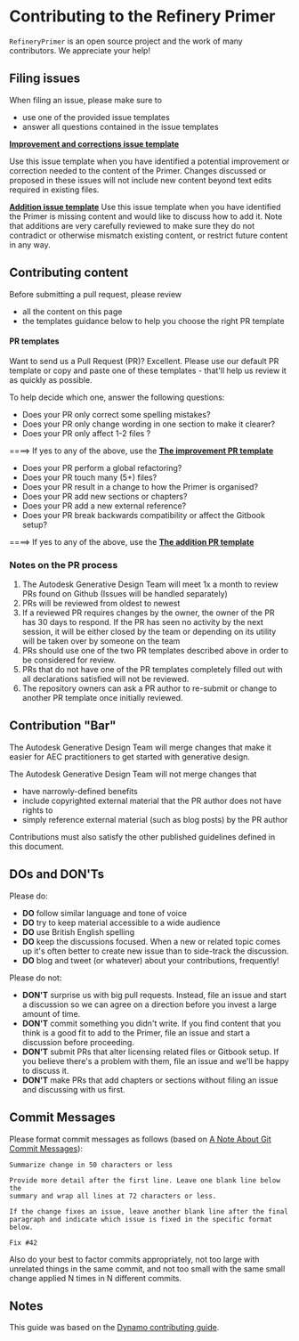 # Contributing to the Refinery Primer

`RefineryPrimer` is an open source project and the work of many contributors. We appreciate your help!


## Filing issues

When filing an issue, please make sure to
- use one of the provided issue templates
- answer all questions contained in the issue templates

[**Improvement and corrections issue template**](.github/ISSUE_TEMPLATE/improvement.md)
      
Use this issue template when you have identified a potential improvement or correction needed to the content of the Primer. Changes discussed or proposed in these issues will not include new content beyond text edits required in existing files.

[**Addition issue template**](.github/ISSUE_TEMPLATE/addition.md)
Use this issue template when you have identified the Primer is missing content and would like to discuss how to add it. Note that additions are very carefully reviewed to make sure they do not contradict or otherwise mismatch existing content, or restrict future content in any way.

## Contributing content

Before submitting a pull request, please review 
- all the content on this page
- the templates guidance below to help you choose the right PR template

#### PR templates

Want to send us a Pull Request (PR)? Excellent. Please use our default PR template or copy and paste one of these templates - that'll help us review it as quickly as possible.

To help decide which one, answer the following questions:

- Does your PR only correct some spelling mistakes?
- Does your PR only change wording in one section to make it clearer?
- Does your PR only affect 1-2 files ?

====> If yes to any of the above, use the [**The improvement PR template**](.github/PULL_REQUEST_TEMPLATE/improvement-pr.md)

- Does your PR perform a global refactoring?
- Does your PR touch many (5+) files?
- Does your PR result in a change to how the Primer is organised?
- Does your PR add new sections or chapters?
- Does your PR add a new external reference?
- Does your PR break backwards compatibility or affect the Gitbook setup?

====> If yes to any of the above, use the [**The addition PR template**](.github/PULL_REQUEST_TEMPLATE/additions-pr.md)


### Notes on the PR process

1. The Autodesk Generative Design Team will meet 1x a month to review PRs found on Github (Issues will be handled separately)
2. PRs will be reviewed from oldest to newest
3. If a reviewed PR requires changes by the owner, the owner of the PR has 30 days to respond. If the PR has seen no activity by the next session, it will be either closed by the team or depending on its utility will be taken over by someone on the team
4. PRs should use one of the two PR templates described above in order to be considered for review.
5. PRs that do not have one of the PR templates completely filled out with all declarations satisfied will not be reviewed.
6. The repository owners can ask a PR author to re-submit or change to another PR template once initially reviewed.


Contribution "Bar"
------------------

The Autodesk Generative Design Team will merge changes that make it easier for AEC practitioners to get started with generative design.

The Autodesk Generative Design Team will not merge changes that
- have narrowly-defined benefits
- include copyrighted external material that the PR author does not have rights to
- simply reference external material (such as blog posts) by the PR author

Contributions must also satisfy the other published guidelines defined in this document.

DOs and DON'Ts
--------------

Please do:

* **DO** follow similar language and tone of voice
* **DO** try to keep material accessible to a wide audience
* **DO** use British English spelling
* **DO** keep the discussions focused. When a new or related topic comes up
  it's often better to create new issue than to side-track the discussion.
* **DO** blog and tweet (or whatever) about your contributions, frequently!

Please do not:

* **DON'T** surprise us with big pull requests. Instead, file an issue and start a discussion so we can agree on a direction before you invest a large amount of time.
* **DON'T** commit something you didn't write. If you find content that you think is a good fit to add to the Primer, file an issue and start a discussion before proceeding.
* **DON'T** submit PRs that alter licensing related files or Gitbook setup. If you believe there's a problem with them, file an issue and we'll be happy to discuss it.
* **DON'T** make PRs that add chapters or sections without filing an issue and discussing with us first.

Commit Messages
---------------

Please format commit messages as follows (based on [A Note About Git Commit Messages](http://tbaggery.com/2008/04/19/a-note-about-git-commit-messages.html)):

```
Summarize change in 50 characters or less

Provide more detail after the first line. Leave one blank line below the
summary and wrap all lines at 72 characters or less.

If the change fixes an issue, leave another blank line after the final
paragraph and indicate which issue is fixed in the specific format
below.

Fix #42
```

Also do your best to factor commits appropriately, not too large with unrelated things in the same commit, and not too small with the same small change applied N times in N different commits.

Notes
---------------
This guide was based on the [Dynamo contributing guide](https://github.com/DynamoDS/Dynamo/blob/master/CONTRIBUTING.md).

